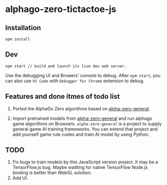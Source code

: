 # alphago-zero-tictactoe-js

## Installation

```
npm install 
```

## Dev

```
npm start // build and launch its live dev web server.
```

Use the debugging UI and Browers' console to debug. After `npm start`, you can also use `VS Code` with `Debugger for Chrome` extension to debug.

## Features and done itmes of todo list 

1. Ported the AlphaGo Zero algorithms based on [alpha-zero-general](https://github.com/suragnair/alpha-zero-general).

2. Import pretrained models from [alpha-zero-general](https://github.com/suragnair/alpha-zero-general) and run alphago game algorithms on Browsers. 
`alpha-zero-general` is a project to supply general game AI training frameworks. You can extend that project and add yourself game rule codes and train AI model
by using Python.

## TODO 

1. Fix bugs to train models by this JavaScript version project. It may be a TensorFlow.js bug. Maybe waitting for native TensorFlow Node.js binding is better than WebGL solution.
2. Add UI. 
